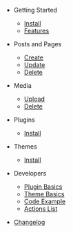 - Getting Started
  - [Install](install)
  - [Features](features)

- Posts and Pages
  - [Create](pages/create)
  - [Update](pages/update)
  - [Delete](pages/delete)

- Media
  - [Upload](media/upload)
  - [Delete](media/delete)

- Plugins
  - [Install](plugins/)

- Themes
  - [Install](themes/)


- Developers
  - [Plugin Basics](developer/plugin-basics)
  - [Theme Basics](developer/theme-basics)
  - [Code Example](developer/codex)
  - [Actions List](developer/actions)

- [Changelog](changelog.md)
